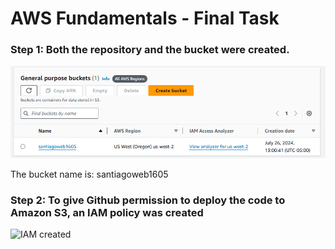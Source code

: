 <h1>AWS Fundamentals - Final Task</h1>
<h3>Step 1: Both the repository and the bucket were created.</h3>

![Bucket created](images/image_S3.png)
<p>The bucket name is: santiagoweb1605</p>

<h3>Step 2: To give Github permission to deploy the code to Amazon S3, an IAM policy was created</h3>

![IAM created](images/image)

